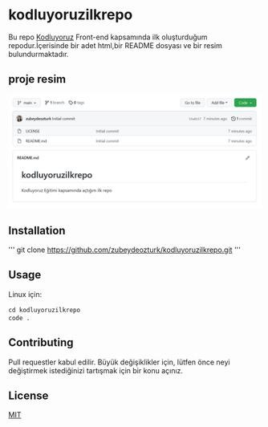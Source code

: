 # kodluyoruzilkrepo
Bu repo [Kodluyoruz](https://www.kodluyoruz.org) Front-end kapsamında ilk oluşturduğum repodur.İçerisinde bir adet html,bir README dosyası ve bir resim bulundurmaktadır.

## proje resim
![Image](resim.png)

## Installation
'''
git clone https://github.com/zubeydeozturk/kodluyoruzilkrepo.git
'''

## Usage
Linux için:
```linux
cd kodluyoruzilkrepo
code .
```

## Contributing
Pull requestler kabul edilir. Büyük değişiklikler için, lütfen önce neyi değiştirmek istediğinizi tartışmak için bir konu açınız.

## License
[MIT](https://choosealicense.com/licenses/mit/)
